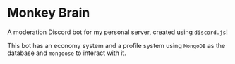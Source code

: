 # Monkey Brain

A moderation Discord bot for my personal server, created using `discord.js`!

This bot has an economy system and a profile system using `MongoDB` as the database and `mongoose` to interact with it.
